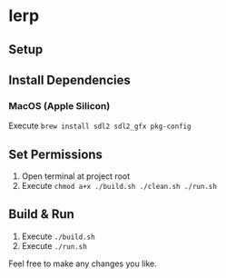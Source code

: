 # lerp

## Setup

## Install Dependencies

### MacOS (Apple Silicon)
Execute `brew install sdl2 sdl2_gfx pkg-config`

## Set Permissions
1. Open terminal at project root
2. Execute `chmod a+x ./build.sh ./clean.sh ./run.sh`

## Build & Run
1. Execute `./build.sh`
2. Execute `./run.sh`



Feel free to make any changes you like.
